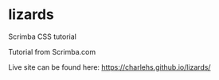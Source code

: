 # lizards
Scrimba CSS tutorial

Tutorial from Scrimba.com

Live site can be found here: https://charlehs.github.io/lizards/
